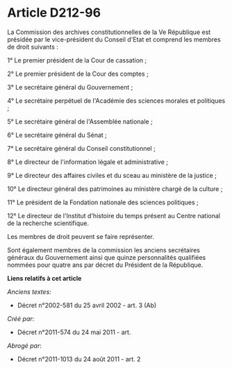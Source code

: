# Article D212-96

La Commission des archives constitutionnelles de la Ve République est présidée par le vice-président du Conseil d'Etat et
comprend les membres de droit suivants :

1° Le premier président de la Cour de cassation ;

2° Le premier président de la Cour des comptes ;

3° Le secrétaire général du Gouvernement ;

4° Le secrétaire perpétuel de l'Académie des sciences morales et politiques ;

5° Le secrétaire général de l'Assemblée nationale ;

6° Le secrétaire général du Sénat ;

7° Le secrétaire général du Conseil constitutionnel ;

8° Le directeur de l'information légale et administrative ;

9° Le directeur des affaires civiles et du sceau au ministère de la justice ;

10° Le directeur général des patrimoines au ministère chargé de la culture ;

11° Le président de la Fondation nationale des sciences politiques ;

12° Le directeur de l'Institut d'histoire du temps présent au Centre national de la recherche scientifique.

Les membres de droit peuvent se faire représenter.

Sont également membres de la commission les anciens secrétaires généraux du Gouvernement ainsi que quinze personnalités
qualifiées nommées pour quatre ans par décret du Président de la République.

**Liens relatifs à cet article**

_Anciens textes_:

  - Décret n°2002-581 du 25 avril 2002 - art. 3 (Ab)

_Créé par_:

  - Décret n°2011-574 du 24 mai 2011  - art.

_Abrogé par_:

  - Décret n°2011-1013 du 24 août 2011 - art. 2
